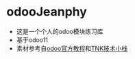 # odooJeanphy
- 这是一个个人的odoo模块练习库
- 基于odoo11
- 素材参考自[odoo官方教程](https://www.odoo.com/documentation/11.0/howtos/backend.html#build-an-odoo-module)和[TNK技术小栈](https://segmentfault.com/blog/ruter)
